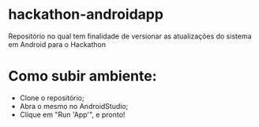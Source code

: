 # hackathon-androidapp
Repositório no qual tem finalidade de versionar as atualizações do sistema em Android para o Hackathon


# Como subir ambiente:

- Clone o repositório;
- Abra o mesmo no AndroidStudio;
- Clique em "Run 'App'", e pronto!